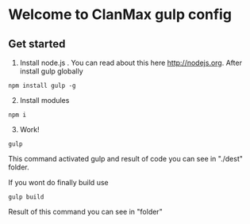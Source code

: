 # Welcome to ClanMax gulp config

## Get started

1. Install node.js . You can read about this here http://nodejs.org. After install gulp globally 

```
npm install gulp -g
```
2. Install modules

```
npm i
```

3. Work!
```
gulp 
```

This command activated gulp and result of code you can see in "./dest" folder. 

If you wont do finally build use 
```
gulp build
```
Result of this command you can see in "folder"




